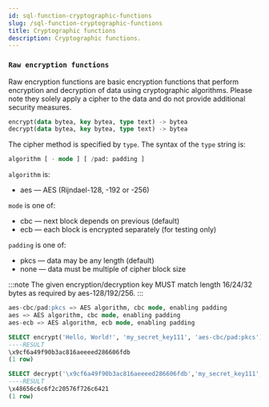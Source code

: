 ```yaml
---
id: sql-function-cryptographic-functions
slug: /sql-function-cryptographic-functions
title: Cryptographic functions
description: Cryptographic functions.
---
```

<head>
  <link rel="canonical" href="https://docs.risingwave.com/docs/current/sql-function-cryptographic-functions/" />
</head>

### `Raw encryption functions`

Raw encryption functions are basic encryption functions that perform encryption and decryption of data using cryptographic algorithms. Please note they solely apply a cipher to the data and do not provide additional security measures.

```sql title=Syntax 
encrypt(data bytea, key bytea, type text) -> bytea
decrypt(data bytea, key bytea, type text) -> bytea
```  

The cipher method is specified by `type`. The syntax of the `type` string is:

```sql
algorithm [ - mode ] [ /pad: padding ]
```

`algorithm` is:
+ aes — AES (Rijndael-128, -192 or -256)

`mode` is one of:

+ cbc — next block depends on previous (default)
+ ecb — each block is encrypted separately (for testing only)

`padding` is one of:

+ pkcs — data may be any length (default)
+ none — data must be multiple of cipher block size

:::note
The given encryption/decryption key MUST match length 16/24/32 bytes as required by aes-128/192/256.
:::

```sql title="Examples of type text"
aes-cbc/pad:pkcs => AES algorithm, cbc mode, enabling padding
aes => AES algorithm, cbc mode, enabling padding
aes-ecb => AES algorithm, ecb mode, enabling padding
```  

```sql title="Example of raw encryption functions"
SELECT encrypt('Hello, World!', 'my_secret_key111', 'aes-cbc/pad:pkcs');
----RESULT
\x9cf6a49f90b3ac816aeeeed286606fdb
(1 row)
```

```sql title="Example of raw encryption functions"
SELECT decrypt('\x9cf6a49f90b3ac816aeeeed286606fdb','my_secret_key111', 'aes-cbc/pad:pkcs');)
----RESULT
\x48656c6c6f2c20576f726c6421
(1 row)
```
